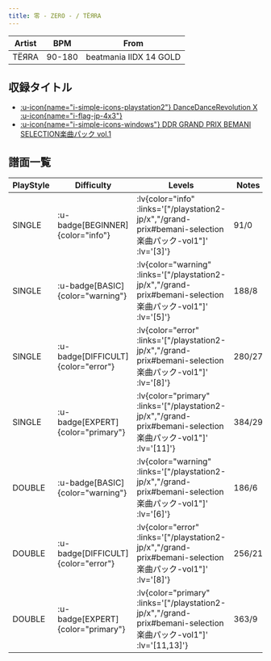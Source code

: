 ```yaml
---
title: 零 - ZERO - / TЁЯRA
---
```


|Artist|BPM|From|
|------|---|----|
|TЁЯRA|90-180|beatmania IIDX 14 GOLD|

## 収録タイトル

- [ :u-icon{name="i-simple-icons-playstation2"} DanceDanceRevolution X :u-icon{name="i-flag-jp-4x3"} ](/playstation2-jp/x)
- [ :u-icon{name="i-simple-icons-windows"} DDR GRAND PRIX BEMANI SELECTION楽曲パック vol.1](/grand-prix#bemani-selection楽曲パック-vol1)

## 譜面一覧

|PlayStyle|Difficulty|Levels|Notes|Movie|
|---------|----------|------|-----|-----|
|SINGLE| :u-badge[BEGINNER]{color="info"} | :lv{color="info" :links='["/playstation2-jp/x","/grand-prix#bemani-selection楽曲パック-vol1"]' :lv='[3]'} |91/0||
|SINGLE| :u-badge[BASIC]{color="warning"} | :lv{color="warning" :links='["/playstation2-jp/x","/grand-prix#bemani-selection楽曲パック-vol1"]' :lv='[5]'} |188/8||
|SINGLE| :u-badge[DIFFICULT]{color="error"} | :lv{color="error" :links='["/playstation2-jp/x","/grand-prix#bemani-selection楽曲パック-vol1"]' :lv='[8]'} |280/27||
|SINGLE| :u-badge[EXPERT]{color="primary"} | :lv{color="primary" :links='["/playstation2-jp/x","/grand-prix#bemani-selection楽曲パック-vol1"]' :lv='[11]'} |384/29||
|DOUBLE| :u-badge[BASIC]{color="warning"} | :lv{color="warning" :links='["/playstation2-jp/x","/grand-prix#bemani-selection楽曲パック-vol1"]' :lv='[6]'} |186/6||
|DOUBLE| :u-badge[DIFFICULT]{color="error"} | :lv{color="error" :links='["/playstation2-jp/x","/grand-prix#bemani-selection楽曲パック-vol1"]' :lv='[8]'} |256/21||
|DOUBLE| :u-badge[EXPERT]{color="primary"} | :lv{color="primary" :links='["/playstation2-jp/x","/grand-prix#bemani-selection楽曲パック-vol1"]' :lv='[11,13]'} |363/9||
